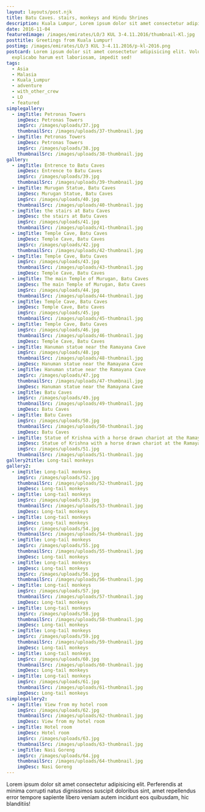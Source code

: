 ```yaml
---
layout: layouts/post.njk
title: Batu Caves. stairs, monkeys and Hindu Shrines
description: Kuala Lumpur, Lorem ipsum dolor sit amet consectetur adipisicing elit.
date: 2016-11-04
featuredimage: /images/emirates/LO/3 KUL 3-4.11.2016/thumbnail-Kl.jpg
posttitle: Greetings from Kuala Lumpur!
postimg: /images/emirates/LO/3 KUL 3-4.11.2016/p-kl-2016.png
postcard: Lorem ipsum dolor sit amet consectetur adipisicing elit. Voluptatem
  explicabo harum est laboriosam, impedit sed!
tags:
  - Asia
  - Malasia
  - Kuala_Lumpur
  - adventure
  - with_other_crew
  - LO
  - featured
simplegallery:
  - imgTitle: Petronas Towers
    imgDesc: Petronas Towers
    imgSrc: /images/uploads/37.jpg
    thumbnailSrc: /images/uploads/37-thumbnail.jpg
  - imgTitle: Petronas Towers
    imgDesc: Petronas Towers
    imgSrc: /images/uploads/38.jpg
    thumbnailSrc: /images/uploads/38-thumbnail.jpg
gallery:
  - imgTitle: Entrence to Batu Caves
    imgDesc: Entrence to Batu Caves
    imgSrc: /images/uploads/39.jpg
    thumbnailSrc: /images/uploads/39-thumbnail.jpg
  - imgTitle: Murugan Statue, Batu Caves
    imgDesc: Murugan Statue, Batu Caves
    imgSrc: /images/uploads/40.jpg
    thumbnailSrc: /images/uploads/40-thumbnail.jpg
  - imgTitle: the stairs at Batu Caves
    imgDesc: the stairs at Batu Caves
    imgSrc: /images/uploads/41.jpg
    thumbnailSrc: /images/uploads/41-thumbnail.jpg
  - imgTitle: Temple Cave, Batu Caves
    imgDesc: Temple Cave, Batu Caves
    imgSrc: /images/uploads/42.jpg
    thumbnailSrc: /images/uploads/42-thumbnail.jpg
  - imgTitle: Temple Cave, Batu Caves
    imgSrc: /images/uploads/43.jpg
    thumbnailSrc: /images/uploads/43-thumbnail.jpg
    imgDesc: Temple Cave, Batu Caves
  - imgTitle: The main Temple of Murugan, Batu Caves
    imgDesc: The main Temple of Murugan, Batu Caves
    imgSrc: /images/uploads/44.jpg
    thumbnailSrc: /images/uploads/44-thumbnail.jpg
  - imgTitle: Temple Cave, Batu Caves
    imgDesc: Temple Cave, Batu Caves
    imgSrc: /images/uploads/45.jpg
    thumbnailSrc: /images/uploads/45-thumbnail.jpg
  - imgTitle: Temple Cave, Batu Caves
    imgSrc: /images/uploads/46.jpg
    thumbnailSrc: /images/uploads/46-thumbnail.jpg
    imgDesc: Temple Cave, Batu Caves
  - imgTitle: Hanuman statue near the Ramayana Cave
    imgSrc: /images/uploads/48.jpg
    thumbnailSrc: /images/uploads/48-thumbnail.jpg
    imgDesc: Hanuman statue near the Ramayana Cave
  - imgTitle: Hanuman statue near the Ramayana Cave
    imgSrc: /images/uploads/47.jpg
    thumbnailSrc: /images/uploads/47-thumbnail.jpg
    imgDesc: Hanuman statue near the Ramayana Cave
  - imgTitle: Batu Caves
    imgSrc: /images/uploads/49.jpg
    thumbnailSrc: /images/uploads/49-thumbnail.jpg
    imgDesc: Batu Caves
  - imgTitle: Batu Caves
    imgSrc: /images/uploads/50.jpg
    thumbnailSrc: /images/uploads/50-thumbnail.jpg
    imgDesc: Batu Caves
  - imgTitle: Statue of Krishna with a horse drawn chariot at the Ramayana Cave
    imgDesc: Statue of Krishna with a horse drawn chariot at the Ramayana Cave
    imgSrc: /images/uploads/51.jpg
    thumbnailSrc: /images/uploads/51-thumbnail.jpg
gallery2title: Long-tail monkeys
gallery2:
  - imgTitle: Long-tail monkeys
    imgSrc: /images/uploads/52.jpg
    thumbnailSrc: /images/uploads/52-thumbnail.jpg
    imgDesc: Long-tail monkeys
  - imgTitle: Long-tail monkeys
    imgSrc: /images/uploads/53.jpg
    thumbnailSrc: /images/uploads/53-thumbnail.jpg
    imgDesc: Long-tail monkeys
  - imgTitle: Long-tail monkeys
    imgDesc: Long-tail monkeys
    imgSrc: /images/uploads/54.jpg
    thumbnailSrc: /images/uploads/54-thumbnail.jpg
  - imgTitle: Long-tail monkeys
    imgSrc: /images/uploads/55.jpg
    thumbnailSrc: /images/uploads/55-thumbnail.jpg
    imgDesc: Long-tail monkeys
  - imgTitle: Long-tail monkeys
    imgDesc: Long-tail monkeys
    imgSrc: /images/uploads/56.jpg
    thumbnailSrc: /images/uploads/56-thumbnail.jpg
  - imgTitle: Long-tail monkeys
    imgSrc: /images/uploads/57.jpg
    thumbnailSrc: /images/uploads/57-thumbnail.jpg
    imgDesc: Long-tail monkeys
  - imgTitle: Long-tail monkeys
    imgSrc: /images/uploads/58.jpg
    thumbnailSrc: /images/uploads/58-thumbnail.jpg
    imgDesc: Long-tail monkeys
  - imgTitle: Long-tail monkeys
    imgSrc: /images/uploads/59.jpg
    thumbnailSrc: /images/uploads/59-thumbnail.jpg
    imgDesc: Long-tail monkeys
  - imgTitle: Long-tail monkeys
    imgSrc: /images/uploads/60.jpg
    thumbnailSrc: /images/uploads/60-thumbnail.jpg
    imgDesc: Long-tail monkeys
  - imgTitle: Long-tail monkeys
    imgSrc: /images/uploads/61.jpg
    thumbnailSrc: /images/uploads/61-thumbnail.jpg
    imgDesc: Long-tail monkeys
simplegallery2:
  - imgTitle: View from my hotel room
    imgSrc: /images/uploads/62.jpg
    thumbnailSrc: /images/uploads/62-thumbnail.jpg
    imgDesc: View from my hotel room
  - imgTitle: Hotel room
    imgDesc: Hotel room
    imgSrc: /images/uploads/63.jpg
    thumbnailSrc: /images/uploads/63-thumbnail.jpg
  - imgTitle: Nasi Goreng
    imgSrc: /images/uploads/64.jpg
    thumbnailSrc: /images/uploads/64-thumbnail.jpg
    imgDesc: Nasi Goreng
---
```

Lorem ipsum dolor sit amet consectetur adipisicing elit. Perferendis at minima corrupti natus dignissimos suscipit doloribus sint, amet repellendus error tempore sapiente libero veniam autem incidunt eos quibusdam, hic blanditiis!